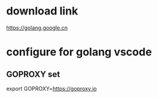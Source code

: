 # download link
https://golang.google.cn

# configure for golang vscode

## GOPROXY set
export GOPROXY=https://goproxy.io

